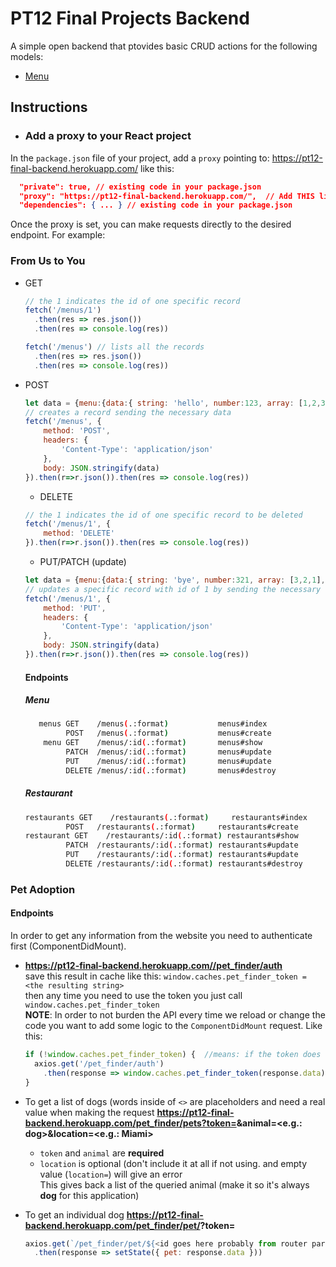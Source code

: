 # PT12 Final Projects Backend

A simple open backend that ptovides basic CRUD actions for the following models:

- [Menu](#menu)

## Instructions

- ### Add a proxy to your React project
In the `package.json` file of your project, add a `proxy` pointing to: https://pt12-final-backend.herokuapp.com/
like this:

```json
  "private": true, // existing code in your package.json
  "proxy": "https://pt12-final-backend.herokuapp.com/",  // Add THIS line
  "dependencies": { ... } // existing code in your package.json
```

Once the proxy is set, you can make requests directly to the desired endpoint. For example:

### From Us to You
- GET
  ```javascript
  // the 1 indicates the id of one specific record
  fetch('/menus/1') 
    .then(res => res.json())
    .then(res => console.log(res))
  ```
  ```javascript
  fetch('/menus') // lists all the records
    .then(res => res.json())
    .then(res => console.log(res))
  ```
- POST
  ```javascript
  let data = {menu:{data:{ string: 'hello', number:123, array: [1,2,3], object: {a: 'A', b: 'B'}}}} 
  // creates a record sending the necessary data
  fetch('/menus', {  
      method: 'POST',
      headers: {
          'Content-Type': 'application/json'
      },
      body: JSON.stringify(data)
  }).then(r=>r.json()).then(res => console.log(res))
  ```
  - DELETE
  ```javascript
  // the 1 indicates the id of one specific record to be deleted
  fetch('/menus/1', {  
      method: 'DELETE'
  }).then(r=>r.json()).then(res => console.log(res))
  ```
  - PUT/PATCH (update)
  ```javascript
  let data = {menu:{data:{ string: 'bye', number:321, array: [3,2,1], object: {a: 'AA', b: 'BB'}}}} 
  // updates a specific record with id of 1 by sending the necessary data
  fetch('/menus/1', {  
      method: 'PUT',
      headers: {
          'Content-Type': 'application/json'
      },
      body: JSON.stringify(data)
  }).then(r=>r.json()).then(res => console.log(res))
  ```
  
  
  #### Endpoints
   ##### Menu
   ```bash
      menus GET    /menus(.:format)           menus#index
            POST   /menus(.:format)           menus#create
       menu GET    /menus/:id(.:format)       menus#show
            PATCH  /menus/:id(.:format)       menus#update
            PUT    /menus/:id(.:format)       menus#update
            DELETE /menus/:id(.:format)       menus#destroy
   ```
   ##### Restaurant
   ```bash
   restaurants GET    /restaurants(.:format)     restaurants#index
            POST   /restaurants(.:format)     restaurants#create
   restaurant GET    /restaurants/:id(.:format) restaurants#show
            PATCH  /restaurants/:id(.:format) restaurants#update
            PUT    /restaurants/:id(.:format) restaurants#update
            DELETE /restaurants/:id(.:format) restaurants#destroy
    ```
### Pet Adoption
  #### Endpoints
  In order to get any information from the website you need to authenticate first (ComponentDidMount).
  - **https://pt12-final-backend.herokuapp.com//pet_finder/auth**  
    save this result in cache like this: `window.caches.pet_finder_token = <the resulting string>`  
    then any time you need to use the token you just call `window.caches.pet_finder_token`  
    **NOTE**: In order to not burden the API every time we reload or change the code you want to add some logic to the `ComponentDidMount` request. Like this:
    ```js
    if (!window.caches.pet_finder_token) {  //means: if the token does not exist thenn get it and save
      axios.get('/pet_finder/auth')
        .then(response => window.caches.pet_finder_token(response.data)
    }
    ```        
  - To get a list of dogs (words inside of `<>` are placeholders and need a real value when making the request
    **https://pt12-final-backend.herokuapp.com/pet_finder/pets?token=<the token you get from the initial call goes here>&animal=<e.g.: dog>&location=<e.g.: Miami>**  
    - `token` and `animal` are **required**  
    - `location` is optional (don't include it at all if not using. and empty value (`location=`) will give an error  
    This gives back a list of the queried animal (make it so it's always **dog** for this application) 
  
  - To get an individual dog
    **https://pt12-final-backend.herokuapp.com/pet_finder/pet/<id>?token=<saved token>**  
    
    ```js
    axios.get(`/pet_finder/pet/${<id goes here probably from router params>}?token=${window.caches.pet_finder_token}}`)
      .then(response => setState({ pet: response.data }))
    ```
